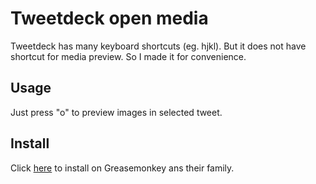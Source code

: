 # Tweetdeck open media

Tweetdeck has many keyboard shortcuts (eg. hjkl). But it does not have shortcut for media preview.
So I made it for convenience.


## Usage

Just press "o" to preview images in selected tweet.


## Install

Click [here][userscript] to install on Greasemonkey ans their family.

[userscript]: https://github.com/kjwon15/tweetdeck-open-media/raw/master/tweetdeck-open-media.user.js

